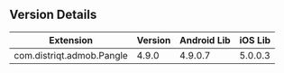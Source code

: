 ## Version Details

| Extension | Version | Android Lib | iOS Lib |
| --- | --- | --- | --- |
| com.distriqt.admob.Pangle | 4.9.0 | 4.9.0.7 | 5.0.0.3 |
